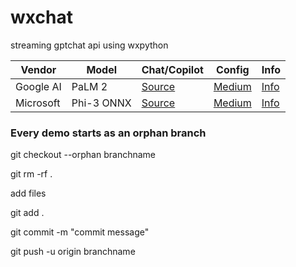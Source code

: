 # wxchat
streaming gptchat api using wxpython



| Vendor   | Model   | Chat/Copilot | Config | Info | 
|------------|------------|------------|------------|------------|
| Google AI| PaLM 2| [Source](https://github.com/myaichat/wxchat/blob/google_palm_copilot/google_palm_copilot.py)| [Medium](https://medium.com/p/ec1b62354bfa)| [Info]()|
| Microsoft| Phi-3 ONNX | [Source](https://github.com/myaichat/wxchat/blob/phy3_copilot/phi3_copilot.py)| [Medium](https://medium.com/codex/ai-copilot-with-phi-3-4bit-onnx-models-using-wxpython-1df5a72bd312)| [Info](https://github.com/microsoft/Phi-3CookBook?WT.mc_id=aiml-138114-kinfeylo)|


### Every demo starts as an orphan branch

git checkout --orphan branchname

git rm -rf .
 

add files

 

git add .

git commit -m "commit message"

git push -u origin branchname
